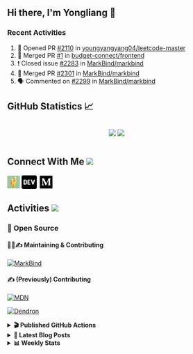 ## Hi there, I'm Yongliang 👋

### Recent Activities

<!--START_SECTION:activity-->
1. 💪 Opened PR [#2110](https://github.com/youngyangyang04/leetcode-master/pull/2110) in [youngyangyang04/leetcode-master](https://github.com/youngyangyang04/leetcode-master)
2. 🎉 Merged PR [#1](https://github.com/budget-connect/frontend/pull/1) in [budget-connect/frontend](https://github.com/budget-connect/frontend)
3. ❗️ Closed issue [#2283](https://github.com/MarkBind/markbind/issues/2283) in [MarkBind/markbind](https://github.com/MarkBind/markbind)
4. 🎉 Merged PR [#2301](https://github.com/MarkBind/markbind/pull/2301) in [MarkBind/markbind](https://github.com/MarkBind/markbind)
5. 🗣 Commented on [#2299](https://github.com/MarkBind/markbind/issues/2299) in [MarkBind/markbind](https://github.com/MarkBind/markbind)
<!--END_SECTION:activity-->

## GitHub Statistics :chart_with_upwards_trend:
<div align="center">
<div style="display: flex; align-items: center; justify-content: center;">

[![](https://github-readme-stats-tlylt.vercel.app/api?username=tlylt&show_icons=true&theme=tokyonight&hide_border=true&locale=en)](https://github.com/tlylt)
[![](https://github-readme-streak-stats.herokuapp.com/?user=tlylt&theme=tokyonight&hide_border=true)](https://github.com/tlylt)
</div>
</div>

## Connect With Me <img src="https://media.giphy.com/media/2wh5K5yE3ulp3xgYcG/giphy-downsized.gif" width="30">

<a href="https://www.yongliangliu.com/" target="_blank"><img align="center" src="static/site-icon.png" alt="yongliangliu.com" height="29" width="29" /></a>
<a href="https://dev.to/tlylt" target="_blank"><img align="center" src="static/dev-badge.svg" alt="dev.to/tlylt" height="35" width="35" /></a>
<a href="https://tlylt.medium.com" target="_blank"><img align="center" src="static/medium.png" alt="tlylt.medium.com" height="35" width="35" /></a>

## Activities <img src="https://media.giphy.com/media/WUlplcMpOCEmTGBtBW/giphy.gif" width="30">

### 🔭 Open Source

#### 👷‍♂️✍️ Maintaining & Contributing
[![MarkBind](https://github-readme-stats-tlylt.vercel.app/api/pin/?username=markbind&repo=markbind)](https://github.com/MarkBind/markbind)

#### ✍️ (Previously) Contributing
[![MDN](https://github-readme-stats-tlylt.vercel.app/api/pin/?username=mdn&repo=content)](https://github.com/mdn/content/issues?q=is%3Aopen+involves%3A%40me+sort%3Aupdated-desc)

[![Dendron](https://github-readme-stats-tlylt.vercel.app/api/pin/?username=dendronhq&repo=dendron)](https://github.com/dendronhq/dendron/issues?q=is%3Aopen+involves%3A%40me+sort%3Aupdated-desc)

<details>
<summary> <b>🎬 Published GitHub Actions </b> </summary>

[![install-graphviz](https://github-readme-stats-tlylt.vercel.app/api/pin/?username=tlylt&repo=install-graphviz)](https://github.com/tlylt/install-graphviz)

[![reposense-action](https://github-readme-stats-tlylt.vercel.app/api/pin/?username=tlylt&repo=reposense-action)](https://github.com/tlylt/reposense-action)

[![markbin-action](https://github-readme-stats-tlylt.vercel.app/api/pin/?username=markbind&repo=markbind-action)](https://github.com/MarkBind/markbind-action)

</details>

<details>
<summary> <b>📕 Latest Blog Posts</b> </summary>

<!-- BLOG-POST-LIST:START -->
- [Deploy a ChatGPT API Server in no time](https://www.yongliangliu.com/blog/chatgpt-nextjs-server/)
- [Creating a regex-based Markdown parser in TypeScript](https://www.yongliangliu.com/blog/rmark/)
- [Create VSCode Snippets for Markdown Blog Workflows](https://www.yongliangliu.com/blog/vscode-snippets/)
- [Brag Doc 2023](https://www.yongliangliu.com/blog/brag-doc-2023/)
- [My Journey into Open Source](https://www.yongliangliu.com/blog/my-journey-into-open-source/)
<!-- BLOG-POST-LIST:END -->

</details>

<details>
<summary> <b>📊 Weekly Stats</b> </summary>

<!--START_SECTION:waka-->
![Code Time](http://img.shields.io/badge/Code%20Time-1%2C032%20hrs%2026%20mins-blue)

**🐱 My GitHub Data** 

> 📦 617.3 kB Used in GitHub's Storage 
 > 
> 🏆 1,158 Contributions in the Year 2023
 > 
> 🚫 Not Opted to Hire
 > 
> 📜 173 Public Repositories 
 > 
> 🔑 39 Private Repositories 
 > 
**I'm an Early 🐤** 

```text
🌞 Morning                3775 commits        ███████░░░░░░░░░░░░░░░░░░   29.18 % 
🌆 Daytime                3492 commits        ███████░░░░░░░░░░░░░░░░░░   26.99 % 
🌃 Evening                4810 commits        █████████░░░░░░░░░░░░░░░░   37.18 % 
🌙 Night                  860 commits         ██░░░░░░░░░░░░░░░░░░░░░░░   06.65 % 
```
📅 **I'm Most Productive on Wednesday** 

```text
Monday                   1693 commits        ███░░░░░░░░░░░░░░░░░░░░░░   13.09 % 
Tuesday                  1841 commits        ████░░░░░░░░░░░░░░░░░░░░░   14.23 % 
Wednesday                2107 commits        ████░░░░░░░░░░░░░░░░░░░░░   16.29 % 
Thursday                 1638 commits        ███░░░░░░░░░░░░░░░░░░░░░░   12.66 % 
Friday                   1678 commits        ███░░░░░░░░░░░░░░░░░░░░░░   12.97 % 
Saturday                 1973 commits        ████░░░░░░░░░░░░░░░░░░░░░   15.25 % 
Sunday                   2007 commits        ████░░░░░░░░░░░░░░░░░░░░░   15.51 % 
```


📊 **This Week I Spent My Time On** 

```text
🕑︎ Time Zone: Asia/Singapore

💬 Programming Languages: 
TypeScript               13 hrs 32 mins      ███████████████░░░░░░░░░░   58.81 % 
Markdown                 7 hrs 11 mins       ████████░░░░░░░░░░░░░░░░░   31.26 % 
JSON                     52 mins             █░░░░░░░░░░░░░░░░░░░░░░░░   03.81 % 
CSS                      43 mins             █░░░░░░░░░░░░░░░░░░░░░░░░   03.15 % 
Bash                     28 mins             █░░░░░░░░░░░░░░░░░░░░░░░░   02.05 % 
```


 Last Updated on 30/05/2023 00:50:09 UTC
<!--END_SECTION:waka-->

</details>
